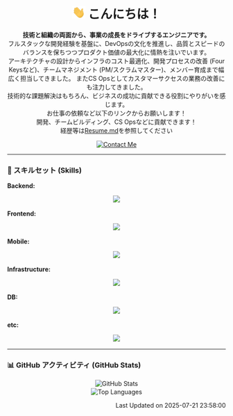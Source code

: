 <div align="center">
  <h1>
    <img src="https://raw.githubusercontent.com/ABSphreak/ABSphreak/master/gifs/Hi.gif" width="30px" />
    こんにちは！ 
  </h1>
</div>

<p align="center">
  <strong>技術と組織の両面から、事業の成長をドライブするエンジニアです。</strong>
  <br>
  フルスタックな開発経験を基盤に、DevOpsの文化を推進し、品質とスピードのバランスを保ちつつプロダクト価値の最大化に情熱を注いでいます。
  <br>
  アーキテクチャの設計からインフラのコスト最適化、開発プロセスの改善 (Four Keysなど)、チームマネジメント (PM/スクラムマスター)、メンバー育成まで幅広く担当してきました。
  またCS Opsとしてカスタマーサクセスの業務の改善にも注力してきました。
  <br>
  技術的な課題解決はもちろん、ビジネスの成功に貢献できる役割にやりがいを感じます。
  <br>
  お仕事の依頼など以下のリンクからお願いします！ 
  <br>
  開発、チームビルディング、CS Opsなどに貢献できます！
  <br>
  経歴等は<a href="./Resume.md" target="_blank">Resume.md</a>を参照してください
</p>

<p align="center">
  <a href="https://x.com/kodai_technolog" target="_blank"><img src="https://img.shields.io/badge/Contact_Me-0077B5?style=for-the-badge&logo=linkedin&logoColor=white" alt="Contact Me"></a>

</p>

---

### 🚀 スキルセット (Skills)

<p align="left">
  <strong>Backend:</strong><br>
    <p align="center">
        <a href="https://skillicons.dev">
            <img src="https://skillicons.dev/icons?i=java,js,nodejs,ts,php,ruby,spring,rails,laravel,python,electron&perline=5" />
        </a>
    </p>
</p>

<p align="left">
  <strong>Frontend:</strong><br>
      <p align="center">
        <a href="https://skillicons.dev">
            <img src="https://skillicons.dev/icons?i=vue,nuxt,vite,cypress,selenium,electron&perline=5" />
        </a>
    </p>
</p>

<p align="left">
  <strong>Mobile:</strong><br>
      <p align="center">
        <a href="https://skillicons.dev">
            <img src="https://skillicons.dev/icons?i=flutter&perline=5" />
        </a>
    </p>
</p>

<p align="left">
  <strong>Infrastructure:</strong><br>
      <p align="center">
        <a href="https://skillicons.dev">
            <img src="https://skillicons.dev/icons?i=aws,firebase,gcp,docker,kubernetes,nginx,terraform&perline=5" />
        </a>
    </p>
</p>

<p align="left">
  <strong>DB:</strong><br>
      <p align="center">
        <a href="https://skillicons.dev">
            <img src="https://skillicons.dev/icons?i=postgresql,mysql,dynamodb,sqlite,&perline=5" />
        </a>
    </p>
</p>

<p align="left">
  <strong>etc:</strong><br>
      <p align="center">
        <a href="https://skillicons.dev">
            <img src="https://skillicons.dev/icons?i=bash,github,git,gitlab,discord,eclipse,figma,postman,vscode,obsidian&perline=5" />
        </a>
    </p>
</p>

---

### 📊 GitHub アクティビティ (GitHub Stats)

<p align="center">
  <img align="center" src="https://github-readme-stats.vercel.app/api?username=YOUR_GITHUB_USERNAME&show_icons=true&locale=ja&theme=dracula&count_private=true" alt="GitHub Stats" />
  <br>
  <img align="center" src="https://github-readme-stats.vercel.app/api/top-langs/?username=YOUR_GITHUB_USERNAME&layout=compact&locale=ja&theme=dracula&count_private=true" alt="Top Languages" />
</p>

<p align="right">
Last Updated on 2025-07-21 23:58:00
</p>
